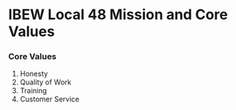 # IBEW Local 48 Mission and Core Values

### Core Values
1. Honesty
2. Quality of Work
3. Training
4. Customer Service


